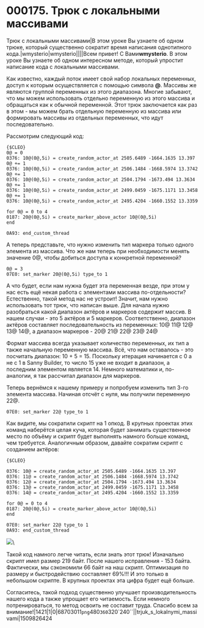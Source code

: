 # 000175. Трюк с локальными массивами

Трюк с локальными массивами|В этом уроке Вы узнаете об одном трюке, который существенно сократит время написания однотипного кода.|wmysterio|wmysterio||||Всем привет! С Вами**wmysterio**. В этом уроке Вы узнаете об одном интересном методе, который упростит написание кода с локальными массивами.

Как известно, каждый поток имеет свой набор локальных переменных, доступ к которым осуществляется с помощью символа **@**. Массивы же являются группой переменных из этого диапазона. Многие забывают, что мы можем использовать отдельно переменную из этого массива и обращаться как к обычной переменной. Этот трюк заключается как раз в этом - мы можем брать отдельную переменную из массива или формировать массивы из отдельных переменных, что идут последовательно.

Рассмотрим следующий код:

```
{$CLEO} 
0@ = 0 
0376: 10@(0@,5i) = create_random_actor_at 2505.6489 -1664.1635 13.397 
0@ += 1 
0376: 10@(0@,5i) = create_random_actor_at 2506.1484 -1668.5974 13.3742 
0@ += 1 
0376: 10@(0@,5i) = create_random_actor_at 2504.1794 -1673.494 13.3634 
0@ += 1 
0376: 10@(0@,5i) = create_random_actor_at 2499.0459 -1675.1171 13.3458 
0@ += 1 
0376: 10@(0@,5i) = create_random_actor_at 2495.4204 -1660.1552 13.3359 

for 0@ = 0 to 4 
0187: 20@(0@,5i) = create_marker_above_actor 10@(0@,5i) 
end 

0A93: end_custom_thread
```

А теперь представьте, что нужно изменить тип маркера только одного элемента из массива. Что же нам теперь при необходимости менять значение 0@, чтобы добиться доступа к конкретной переменной?

```
0@ = 3
07E0: set_marker 20@(0@,5i) type_to 1
```

А что будет, если нам нужна будет эта переменная везде, при этом у нас есть ещё некая работа с элементами массива по-отдельности? Естественно, такой метод нас не устроит! Значит, нам нужно использовать тот трюк, что написан выше. Для начала нужно разобраться какой диапазон актёров и маркеров содержит массив. В нашем случаи - это 5 актёров и 5 маркеров. Соответственно, диапазон актёров составляет последовательность из переменных: 10@ 11@ 12@ 13@ 14@, а диапазон маркеров - 20@ 21@ 22@ 23@ 24@

Формат массива всегда указывает количество переменных, их тип а также начальную переменную массива. Всё, что нам оставалось - это посчитать диапазон: 10 + 5 = 15. Поскольку итерация начинается с 0 а не с 1 в Sanny Builder, то число 15 уже не входит в диапазон, а последним элементом является 14. Немного математики и, по-аналогии, я так рассчитал диапазон для маркеров.

Теперь вернёмся к нашему примеру и попробуем изменить тип 3-го элемента массива. Начиная отсчёт с нуля, мы получили переменную 22@.

```
07E0: set_marker 22@ type_to 1
```

Как видите, мы сократили скрипт на 1 опкод. В крупных проектах этих команд наберётся целая куча, которая будет занимать существенное место по объёму и скрипт будет выполнять намного больше команд, чем требуется. Аналогичным образом, давайте сократим скрипт с созданием актёров:

```
{$CLEO}

0376: 10@ = create_random_actor_at 2505.6489 -1664.1635 13.397 
0376: 11@ = create_random_actor_at 2506.1484 -1668.5974 13.3742 
0376: 12@ = create_random_actor_at 2504.1794 -1673.494 13.3634 
0376: 13@ = create_random_actor_at 2499.0459 -1675.1171 13.3458
0376: 14@ = create_random_actor_at 2495.4204 -1660.1552 13.3359

for 0@ = 0 to 4
0187: 20@(0@,5i) = create_marker_above_actor 10@(0@,5i)
end

07E0: set_marker 22@ type_to 1
0A93: end_custom_thread
```

![](https://github.com/wmysterio/scm-scripting-lessons/raw/resources/\_pu/2/68703011.png)\


Такой код намного легче читать, если знать этот трюк! Изначально скрипт имел размер 219 байт. После нашего исправления - 153 байта. Фактически, мы сэкономили 66 байт на наш скрипт. Оптимизация по размеру и быстродействию составляет 69%!!! И это только в небольшом скрипте. В крупных проектах эта цифра будет ещё больше.

Согласитесь, такой подход существенно улучшает производительность нашего кода а также упрощает его читаемость. Если немного потренироваться, то метод освоить не составит труда. Спасибо всем за внимание!|1421|1|0|68703011`png`480`360`320\`240\`\`||trjuk\_s\_lokalnymi\_massivami|1509826424
